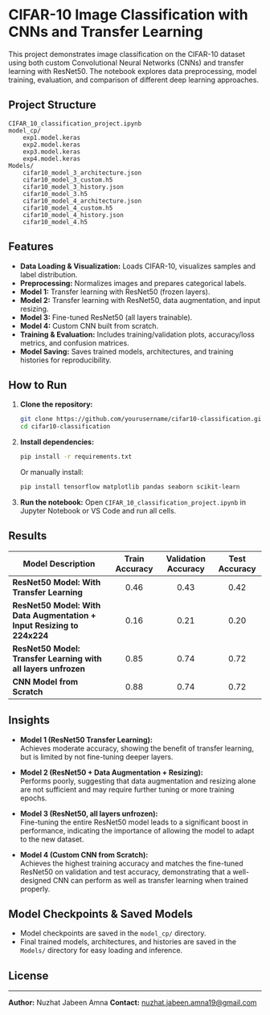 # CIFAR-10 Image Classification with CNNs and Transfer Learning

This project demonstrates image classification on the CIFAR-10 dataset using both custom Convolutional Neural Networks (CNNs) and transfer learning with ResNet50. The notebook explores data preprocessing, model training, evaluation, and comparison of different deep learning approaches.

## Project Structure

```
CIFAR_10_classification_project.ipynb
model_cp/
    exp1.model.keras
    exp2.model.keras
    exp3.model.keras
    exp4.model.keras
Models/
    cifar10_model_3_architecture.json
    cifar10_model_3_custom.h5
    cifar10_model_3_history.json
    cifar10_model_3.h5
    cifar10_model_4_architecture.json
    cifar10_model_4_custom.h5
    cifar10_model_4_history.json
    cifar10_model_4.h5
```

## Features

- **Data Loading & Visualization:** Loads CIFAR-10, visualizes samples and label distribution.
- **Preprocessing:** Normalizes images and prepares categorical labels.
- **Model 1:** Transfer learning with ResNet50 (frozen layers).
- **Model 2:** Transfer learning with ResNet50, data augmentation, and input resizing.
- **Model 3:** Fine-tuned ResNet50 (all layers trainable).
- **Model 4:** Custom CNN built from scratch.
- **Training & Evaluation:** Includes training/validation plots, accuracy/loss metrics, and confusion matrices.
- **Model Saving:** Saves trained models, architectures, and training histories for reproducibility.

## How to Run

1. **Clone the repository:**
    ```sh
    git clone https://github.com/yourusername/cifar10-classification.git
    cd cifar10-classification
    ```

2. **Install dependencies:**
    ```sh
    pip install -r requirements.txt
    ```
    Or manually install:
    ```sh
    pip install tensorflow matplotlib pandas seaborn scikit-learn
    ```

3. **Run the notebook:**
    Open `CIFAR_10_classification_project.ipynb` in Jupyter Notebook or VS Code and run all cells.

## Results

| Model Description                                                        | Train Accuracy | Validation Accuracy | Test Accuracy |
|--------------------------------------------------------------------------|:--------------:|:------------------:|:-------------:|
| **ResNet50 Model: With Transfer Learning**                               |     0.46       |        0.43        |     0.42      |
| **ResNet50 Model: With Data Augmentation + Input Resizing to 224x224**   |     0.16       |        0.21        |     0.20      |
| **ResNet50 Model: Transfer Learning with all layers unfrozen**           |     0.85       |        0.74        |     0.72      |
| **CNN Model from Scratch**                                               |     0.88       |        0.74        |     0.72      |

## Insights

- **Model 1 (ResNet50 Transfer Learning):**  
  Achieves moderate accuracy, showing the benefit of transfer learning, but is limited by not fine-tuning deeper layers.

- **Model 2 (ResNet50 + Data Augmentation + Resizing):**  
  Performs poorly, suggesting that data augmentation and resizing alone are not sufficient and may require further tuning or more training epochs.

- **Model 3 (ResNet50, all layers unfrozen):**  
  Fine-tuning the entire ResNet50 model leads to a significant boost in performance, indicating the importance of allowing the model to adapt to the new dataset.

- **Model 4 (Custom CNN from Scratch):**  
  Achieves the highest training accuracy and matches the fine-tuned ResNet50 on validation and test accuracy, demonstrating that a well-designed CNN can perform as well as transfer learning when trained properly.

## Model Checkpoints & Saved Models

- Model checkpoints are saved in the `model_cp/` directory.
- Final trained models, architectures, and histories are saved in the `Models/` directory for easy loading and inference.

## License



---

**Author:** Nuzhat Jabeen Amna
**Contact:** nuzhat.jabeen.amna19@gmail.com

